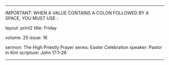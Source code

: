 ---

IMPORTANT: WHEN A VALUE CONTAINS A COLON FOLLOWED BY A SPACE, YOU MUST USE &#58;

layout: print2
title: Friday

volume: 25
issue: 16

sermon: The High Priestly Prayer
series: Easter Celebration
speaker: Pastor In Kim
scripture: John 17:1-26

---